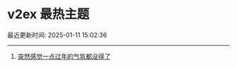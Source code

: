 # v2ex 最热主题

最近更新时间: 2025-01-11 15:02:36

--- 
1. [突然感觉一点过年的气氛都没得了](https://www.v2ex.com/t/1104309) 
